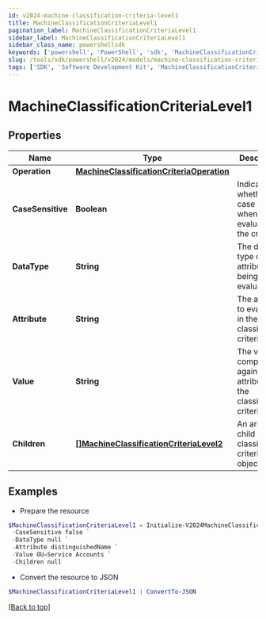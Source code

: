 ```yaml
---
id: v2024-machine-classification-criteria-level1
title: MachineClassificationCriteriaLevel1
pagination_label: MachineClassificationCriteriaLevel1
sidebar_label: MachineClassificationCriteriaLevel1
sidebar_class_name: powershellsdk
keywords: ['powershell', 'PowerShell', 'sdk', 'MachineClassificationCriteriaLevel1', 'V2024MachineClassificationCriteriaLevel1'] 
slug: /tools/sdk/powershell/v2024/models/machine-classification-criteria-level1
tags: ['SDK', 'Software Development Kit', 'MachineClassificationCriteriaLevel1', 'V2024MachineClassificationCriteriaLevel1']
---
```



# MachineClassificationCriteriaLevel1

## Properties

Name | Type | Description | Notes
------------ | ------------- | ------------- | -------------
**Operation** | [**MachineClassificationCriteriaOperation**](machine-classification-criteria-operation) |  | [optional] 
**CaseSensitive** | **Boolean** | Indicates whether case matters when evaluating the criteria | [optional] [default to $false]
**DataType** | **String** | The data type of the attribute being evaluated | [optional] 
**Attribute** | **String** | The attribute to evaluate in the classification criteria | [optional] 
**Value** | **String** | The value to compare against the attribute in the classification criteria | [optional] 
**Children** | [**[]MachineClassificationCriteriaLevel2**](machine-classification-criteria-level2) | An array of child classification criteria objects | [optional] 

## Examples

- Prepare the resource
```powershell
$MachineClassificationCriteriaLevel1 = Initialize-V2024MachineClassificationCriteriaLevel1  -Operation null `
 -CaseSensitive false `
 -DataType null `
 -Attribute distinguishedName `
 -Value OU=Service Accounts `
 -Children null
```

- Convert the resource to JSON
```powershell
$MachineClassificationCriteriaLevel1 | ConvertTo-JSON
```


[[Back to top]](#) 

